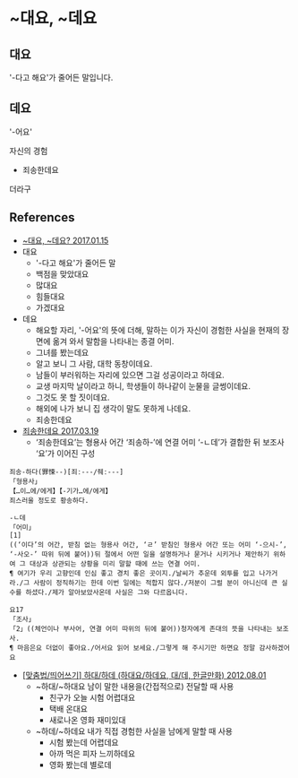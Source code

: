 # ~대요, ~데요
## 대요
'-다고 해요'가 줄어든 말입니다.

## 데요
'-어요'

자신의 경험

* 죄송한데요

더라구

## References
* [~대요, ~데요? 2017.01.15](https://www.korean.go.kr/front/onlineQna/onlineQnaView.do;front=1394525861957CB2930D78BEA1956ED5?mn_id=61&qna_seq=111293&pageIndex=1)
* 대요
  * '-다고 해요'가 줄어든 말
  * 백점을 맞았대요
  * 많대요
  * 힘들대요
  * 가겠대요
* 데요
  * 해요할 자리, '-어요'의 뜻에 더해, 말하는 이가 자신이 경험한 사실을 현재의 장면에 옮겨 와서 말함을 나타내는 종결 어미.
  * 그녀를 봤는데요
  * 알고 보니 그 사람, 대학 동창이데요.
  * 남들이 부러워하는 자리에 있으면 그걸 성공이라고 하데요.
  * 교생 마지막 날이라고 하니, 학생들이 하나같이 눈물을 글썽이데요.
  * 그것도 못 할 짓이데요.
  * 해외에 나가 보니 집 생각이 말도 못하게 나데요.
  * 죄송한데요
* [죄송한데요 2017.03.19](http://www.korean.go.kr/front/onlineQna/onlineQnaView.do;front=6F7B89589C9068A854B3A045FF8C6472?mn_id=61&qna_seq=114316&pageIndex=1)
  * ‘죄송한데요’는 형용사 어간 ‘죄송하-’에 연결 어미 ‘-ㄴ데’가 결합한 뒤 보조사 ‘요’가 이어진 구성
```
죄송-하다(罪悚--)[죄ː---/줴ː---]
「형용사」
【…이…에/에게】【-기가…에/에게】
죄스러울 정도로 황송하다.

-ㄴ데
「어미」
[1]
((‘이다’의 어간, 받침 없는 형용사 어간, ‘ㄹ’ 받침인 형용사 어간 또는 어미 ‘-으시-’, ‘-사오-’ 따위 뒤에 붙어))뒤 절에서 어떤 일을 설명하거나 묻거나 시키거나 제안하기 위하여 그 대상과 상관되는 상황을 미리 말할 때에 쓰는 연결 어미.
¶ 여기가 우리 고향인데 인심 좋고 경치 좋은 곳이지./날씨가 추운데 외투를 입고 나가거라./그 사람이 정직하기는 한데 이번 일에는 적합지 않다./저분이 그럴 분이 아니신데 큰 실수를 하셨다./제가 알아보았사온데 사실은 그와 다르옵니다.

요17
「조사」
「2」((체언이나 부사어, 연결 어미 따위의 뒤에 붙어))청자에게 존대의 뜻을 나타내는 보조사.
¶ 마음은요 더없이 좋아요./어서요 읽어 보세요./그렇게 해 주시기만 하면요 정말 감사하겠어요
```
* [[맞춤법/띄어쓰기] 하대/하데 (하대요/하데요, 대/데, 한글만화) 2012.08.01](https://storykyum.tistory.com/125)
  * ~하대/~하대요 남이 말한 내용을(간접적으로) 전달할 때 사용
    * 친구가 오늘 시험 어렵대요
    * 택배 온대요
    * 새로나온 영화 재미있대
  * ~하데/~하데요 내가 직접 경험한 사실을 남에게 말할 때 사용
    * 시험 봤는데 어렵데요
    * 아까 먹은 피자 느끼하데요
    * 영화 봤는데 별로데
